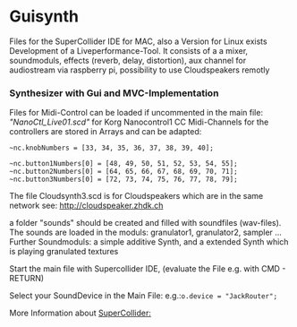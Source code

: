 # Guisynth

Files for the SuperCollider IDE for MAC, also a Version for Linux exists
Development of a Liveperformance-Tool. It consists of a a mixer, soundmoduls, effects (reverb, delay, distortion), aux channel for audiostream via raspberry pi, possibility to use Cloudspeakers remotly

### Synthesizer with Gui and MVC-Implementation

Files for Midi-Control can be loaded if uncommented in the main file: _"NanoCtl_Live01.scd"_ for Korg Nanocontrol1
CC Midi-Channels for the controllers are stored in Arrays and can be adapted:
```~nc.sliderNumbers = [1, 2, 3, 4, 5, 6, 7, 8];
~nc.knobNumbers = [33, 34, 35, 36, 37, 38, 39, 40];

~nc.button1Numbers[0] = [48, 49, 50, 51, 52, 53, 54, 55];
~nc.button2Numbers[0] = [64, 65, 66, 67, 68, 69, 70, 71];
~nc.button3Numbers[0] = [72, 73, 74, 75, 76, 77, 78, 79];
```


The file Cloudsynth3.scd is for Cloudspeakers
which are in the same network see: http://cloudspeaker.zhdk.ch

a folder "sounds" should be created and filled with soundfiles (wav-files).
The sounds are loaded in the moduls: granulator1, granulator2, sampler ...
Further Soundmoduls: a simple additive Synth, and a extended Synth which is playing granulated textures

Start the main file with Supercollider IDE, (evaluate the File e.g. with CMD - RETURN)

Select your SoundDevice in the Main File:
e.g.:`o.device = "JackRouter";`

More Information about [SuperCollider:](https://supercollider.github.io/)


